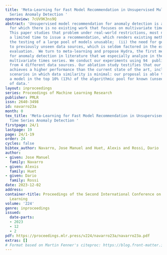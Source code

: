 ```yaml
---
title: 'Meta-Learning for Fast Model Recommendation in Unsupervised Multivariate Time
  Series Anomaly Detection '
openreview: 7cUV9K3ns9Q
abstract: 'Unsupervised model recommendation for anomaly detection is a recent discipline
  for which there is no existing work that focuses on multivariate time series data.
  This paper studies that problem under real-world restrictions, most notably: (i)
  a limited time to issue a recommendation, which renders existing methods based around
  the testing of a large pool of models unusable;  (ii) the need for generalization
  to previously unseen data sources, which is seldom factored in the experimental
  evaluation.  We turn to meta-learning and propose Hydra, the first meta-recommender
  for anomaly detection in literature that we especially analyze in the context of
  multivariate times series. We conduct our experiments using 94  public datasets
  from 4 different data sources. Our ablation study testifies that our meta-recommender
  achieves a higher performance than the current state of the art, including in difficult
  scenarios in which data similarity is minimal: our proposal is able to recommend
  a model in the top 10% (13%) of the algorithmic pool for known (unseen) sources
  of data.'
layout: inproceedings
series: Proceedings of Machine Learning Research
publisher: PMLR
issn: 2640-3498
id: navarro23a
month: 0
tex_title: 'Meta-Learning for Fast Model Recommendation in Unsupervised Multivariate
  Time Series Anomaly Detection '
firstpage: 24/1
lastpage: 19
page: 24/1-19
order: 24
cycles: false
bibtex_author: Navarro, Jose Manuel and Huet, Alexis and Rossi, Dario
author:
- given: Jose Manuel
  family: Navarro
- given: Alexis
  family: Huet
- given: Dario
  family: Rossi
date: 2023-12-02
address:
container-title: Proceedings of the Second International Conference on Automated Machine
  Learning
volume: '224'
genre: inproceedings
issued:
  date-parts:
  - 2023
  - 12
  - 2
pdf: https://proceedings.mlr.press/v224/navarro23a/navarro23a.pdf
extras: []
# Format based on Martin Fenner's citeproc: https://blog.front-matter.io/posts/citeproc-yaml-for-bibliographies/
---
```

